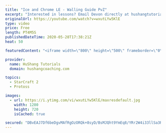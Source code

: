 ```yaml
---
title: "Ice and Chrome LE - Walling Guide PvZ"
excerpt: "Interested in lessons? Email Devon directly at hushangtutorials@outlook.com ------------------------------------------------------------------------------------------------------- Want to support HuShang Tutorials directly? Patreon is a website where you can contribute a monthly donation that will help"
originalUrl: https://youtube.com/watch?v=wxutLYw5KlE
type: video
price: Free
length: PT4M5S
publishedDateTime: 2020-05-28T17:38:21Z
heat: 50

featuredContent: "<iframe width=\"800\" height=\"500\" frameborder=\"0\" src=\"https://www.youtube.com/embed/wxutLYw5KlE\" allow=\"accelerometer; autoplay; encrypted-media; gyroscope; picture-in-picture\" allowfullscreen></iframe>"

provider:
  name: HuShang Tutorials
  domain: hushangcoaching.com

topics:
  - StarCraft 2
  - Protoss

images:
  - url: https://i.ytimg.com/vi/wxutLYw5KlE/maxresdefault.jpg
    width: 1280
    height: 720
    isCached: true

secured: "DBvEAJ7Df6beDgvMAfRgOzORQk+8syD/BsMJQht9YmEq8/YRr2W4i33llSa3RGiH4IG5hU6SYKtpGsbm99fHaW71zGlQ46oz+TQ3JffnBcV6leiltRSi7Vvk86+IhVLnTBiXHyoac/dXq40ljAi9+TuMxMssbbxis+zq85gNCmHTYqfq2Wdl8sx+v+bmzGLGSCmg9EpiatoZzJePM2oi2xLyXNyiUEUQY/SQ93hdg9J9d3tvtYGmSpYNzgWud0L7kEMGubgKa4JWLB0Y+fKPtYQ/aKvWN+UCB6murYp3ON2B13XdhzXwsAQe9ZCWOjd/tUuXpwy8rq43QqizxhHGLkByZTqRIh28vuMK3fZ4Pv9Vrcn2p2FhYLtAI3CrSI9ghR3D8jG8VpkvygdLk4S/XiWgIsgN87OMIJfyMVhlU/8=;sgj2pTRUtN6sGUS4QswMQQ=="
---
```


